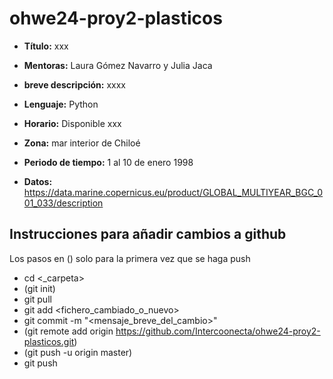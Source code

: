 # ohwe24-proy2-plasticos

- **Título:** xxx
- **Mentoras:** Laura Gómez Navarro y Julia Jaca
- **breve descripción:** xxxx
- **Lenguaje:** Python
- **Horario:** Disponible xxx

- **Zona:** mar interior de Chiloé
- **Periodo de tiempo:** 1 al 10 de enero 1998
- **Datos:** https://data.marine.copernicus.eu/product/GLOBAL_MULTIYEAR_BGC_001_033/description 

## Instrucciones para añadir cambios a github
Los pasos en () solo para la primera vez que se haga push

- cd <_carpeta>
- (git init)
- git pull
- git add <fichero_cambiado_o_nuevo>
- git commit -m "<mensaje_breve_del_cambio>"
- (git remote add origin https://github.com/Intercoonecta/ohwe24-proy2-plasticos.git)
- (git push -u origin master)
- git push

